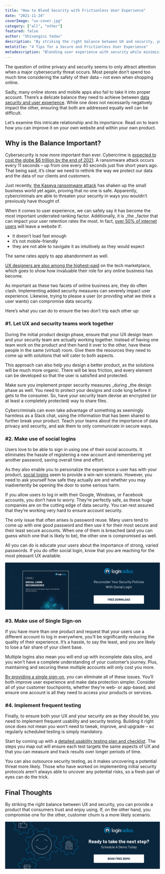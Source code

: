 ```yaml
---
title: "How to Blend Security with Frictionless User Experience"
date: "2021-11-24"
coverImage: "ux-cover.jpg"
category: ["all", "other"]
featured: false 
author: "Shivangini Yadav"
description: "By striking the right balance between UX and security, you can provide a product that consumers trust and enjoy using. If, on the other hand, you compromise one for the other, customer churn is a more likely scenario."
metatitle: "4 Tips for a Secure and Frictionless User Experience"
metadescription: "Blending user experience with security while minimizing friction is not an easy task. Learn how to design a better sign up and authentication experience."
---
```


The question of online privacy and security seems to only attract attention when a major cybersecurity threat occurs. Most people don’t spend too much time considering the safety of their data – not even when shopping online. 

Sadly, many online stores and mobile apps also fail to take it into proper account. There’s a delicate balance they need to achieve between [data security and user experience](https://www.loginradius.com/blog/identity/balancing-security-cx/). While one does not necessarily negatively impact the other, ensuring that both are addressed equally well can be difficult. 

Let’s examine this intricate relationship and its importance. Read on to learn how you can improve it on your own website and within your own product. 


## Why is the Balance Important? 

Cybersecurity is now more important than ever. Cybercrime is [expected to cost the globe $6 trillion by the end of 2021](https://www.packetlabs.net/cybersecurity-statistics-2021/). A ransomware attack occurs every 11 seconds – up from one every 40 seconds just five short years ago. That being said, it’s clear we need to rethink the way we protect our data and the data of our clients and customers. 

Just recently, [the Kaseya ransomware attack](https://www.reuters.com/technology/kaseya-ransomware-attack-sets-off-race-hack-service-providers-researchers-2021-08-03/) has shaken up the small business world yet again, proving that no one is safe. Apparently, cybercriminals are able to threaten your security in ways you wouldn’t previously have thought of. 

When it comes to user experience, we can safely say it has become the most important underrated ranking factor. Additionally, it is _the _factor that can impact your user retention rates the most. In fact, [over 50% of internet users](https://websitebuilder.org/blog/user-experience-stats/) will leave a website if: 



* it doesn’t load fast enough
* it’s not mobile-friendly
* they are not able to navigate it as intuitively as they would expect

The same rates apply to app abandonment as well. 

[UX designers are also among the highest-paid](https://skillcrush.com/blog/high-paying-remote-tech-jobs/) on the tech marketplace, which goes to show how invaluable their role for any online business has become. 

As important as these two facets of online business are, they do often clash. Implementing added security measures can severely impact user experience. Likewise, trying to please a user (or providing what we think a user wants) can compromise data security. 

Here’s what you can do to ensure the two don’t trip each other up: 


### #1. Let UX and security teams work together 

During the initial product design phase, ensure that your UX design team and your security team are actually working together. Instead of having one team work on the product and then hand it over to the other, have these people in the same (virtual) room. Give them the resources they need to come up with solutions that will cater to both aspects. 

This approach can also help you design a better product, as the solutions will be much more organic. There will be less friction, and every element can be developed so that the user is satisfied and protected.

Make sure you implement proper security measures _during _the design phase as well. You need to protect your designs and code long before it gets to the consumer. So, have your security team devise an encrypted (or at least a completely protected) way to share files. 

Cybercriminals can even take advantage of something as seemingly harmless as a Slack chat, using the information that has been shared to further break your product. Teach your teams about the importance of data privacy and security, and ask them to only communicate in secure ways. 


### #2. Make use of social logins 

Users love to be able to sign in using one of their social accounts. It eliminates the hassle of registering a new account and remembering yet another password, saving overall time and effort. 

As they also enable you to personalize the experience a user has with your product, [social logins](https://www.loginradius.com/social-login/) seem to provide a win-win scenario. However, you need to ask yourself how safe they actually are and whether you may inadvertently be opening the door to some serious harm.

If you allow users to log in with their Google, Windows, or Facebook accounts, you don’t have to worry. They’re perfectly safe, as these huge companies are on the cutting edge of data security. You can rest assured that they’re working very hard to ensure account security.

The only issue that often arises is password reuse. Many users tend to come up with one good password and then use it for their most secure and their least secure accounts. When one of them is breached (and you can guess which one that is likely to be), the other one is compromised as well.

All you can do is educate your users about the importance of strong, varied passwords. If you do offer social login, know that you are reaching for the most pleasant UX available. 

[![social-login-wp](social-login-wp.png)](https://www.loginradius.com/resource/social-login-reconsidered/)


### #3. Make use of Single Sign-on 

If you have more than one product and request that your users use a different account to log in everywhere, you’ll be significantly reducing the quality of their experience. It’s a hassle, to say the least, and you are likely to lose a fair share of your client base.

Multiple logins also mean you will end up with incomplete data silos, and you won’t have a complete understanding of your customer’s journey. Plus, maintaining and securing these multiple accounts will only cost you more. 

[By providing a single sign-on](https://www.loginradius.com/single-sign-on/), you can eliminate all of these issues. You’ll both improve user experience and make data protection simpler. Consider all of your customer touchpoints, whether they’re web- or app-based, and ensure one account is all they need to access your products or services. 


### #4. Implement frequent testing 

Finally, to ensure both your UX and your security are as they should be, you need to implement frequent usability and security testing. Building it right once does not mean you won’t need to tweak, improve, and upgrade – so regularly scheduled testing is simply mandatory. 

Start by coming up with a [detailed usability testing plan and checklist](https://www.optimalworkshop.com/learn/101s/usability-testing/). The steps you map out will ensure each test targets the same aspects of UX and that you can measure and track results over longer periods of time. 

You can also outsource security testing, as it makes uncovering a potential threat more likely. Those who have worked on implementing initial security protocols aren’t always able to uncover any potential risks, so a fresh pair of eyes can do the trick. 


## Final Thoughts 

By striking the right balance between UX and security, you can provide a product that consumers trust and enjoy using. If, on the other hand, you compromise one for the other, customer churn is a more likely scenario. 

[![book-a-demo-loginradius](../../assets/book-a-demo-loginradius.png)](https://www.loginradius.com/book-a-demo/)
